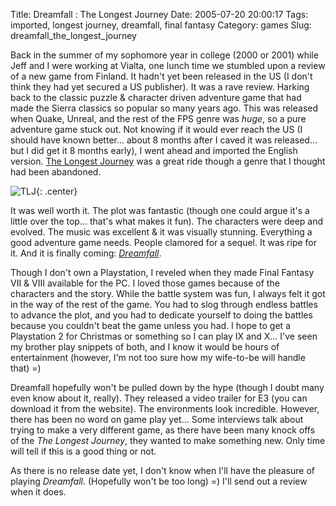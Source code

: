 Title: Dreamfall : The Longest Journey
Date: 2005-07-20 20:00:17
Tags: imported, longest journey, dreamfall, final fantasy
Category: games
Slug: dreamfall_the_longest_journey

Back in the summer of my sophomore year in college (2000 or 2001) while Jeff and I were working at Vialta, one lunch time we stumbled upon a review of a new game from Finland.  It hadn't yet been released in the US (I don't think they had yet secured a US publisher).  It was a rave review.  Harking back to the classic puzzle & character driven adventure game that had made the Sierra classics so popular so many years ago.  This was released when Quake, Unreal, and the rest of the FPS genre was <em>huge</em>, so a pure adventure game stuck out.  Not knowing if it would ever reach the US (I should have known better... about 8 months after I caved it was released... but I did get it 8 months early), I went ahead and imported the English version.  <a href="http://www.longestjourney.com/">The Longest Journey</a> was a great ride though a genre that I thought had been abandoned.

![TLJ]({filename}/images/2005/tlj.jpg){: .center}

It was well worth it.  The plot was fantastic (though one could argue it's a little over the top... that's what makes it fun).  The characters were deep and evolved.  The music was excellent & it was visually stunning.  Everything a good adventure game needs.  People clamored for a sequel.  It was ripe for it.  And it is finally coming: <em><a href="http://www.dreamfall.com">Dreamfall</a></em>.

Though I don't own a Playstation, I reveled when they made Final Fantasy VII & VIII available for the PC.  I loved those games because of the characters and the story.  While the battle system was fun, I always felt it got in the way of the rest of the game.  You had to slog through endless battles to advance the plot, and you had to dedicate yourself to doing the battles because you couldn't beat the game unless you had.  I hope to get a Playstation 2 for Christmas or something so I can play IX and X... I've seen my brother play snippets of both, and I know it would be hours of entertainment (however, I'm not too sure how my wife-to-be will handle that) =)

Dreamfall hopefully won't be pulled down by the hype (though I doubt many even know about it, really).  They released a video trailer for E3 (you can download it from the website).  The environments look incredible.  However, there has been no word on game play yet... Some interviews talk about trying to make a very different game, as there have been many knock offs of the <em>The Longest Journey</em>, they wanted to make something new.  Only time will tell if this is a good thing or not.

As there is no release date yet, I don't know when I'll have the pleasure of playing <em>Dreamfall</em>.  (Hopefully won't be too long) =)  I'll send out a review when it does.
